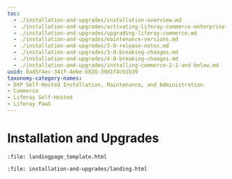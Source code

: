 ```yaml
---
toc:
  - ./installation-and-upgrades/installation-overview.md
  - ./installation-and-upgrades/activating-liferay-commerce-enterprise.md
  - ./installation-and-upgrades/upgrading-liferay-commerce.md
  - ./installation-and-upgrades/maintenance-versions.md
  - ./installation-and-upgrades/3-0-release-notes.md
  - ./installation-and-upgrades/3-0-breaking-changes.md
  - ./installation-and-upgrades/4-0-breaking-changes.md
  - ./installation-and-upgrades/installing-commerce-2-1-and-below.md
uuid: 0ad5f4ec-341f-4ebe-b828-39d1f4cb1b39
taxonomy-category-names:
- DXP Self-Hosted Installation, Maintenance, and Administration
- Commerce
- Liferay Self-Hosted
- Liferay PaaS
---
```

# Installation and Upgrades

```{raw} html
:file: landingpage_template.html
```

```{raw} html
:file: installation-and-upgrades/landing.html
```
